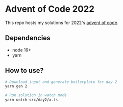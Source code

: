 # Advent of Code 2022

This repo hosts my solutions for 2022's [advent of code](https://adventofcode.com/).

## Dependencies

- node 16+
- yarn

## How to use?

```bash
# Download input and generate boilerplate for day 2
yarn gen 2

# Run solution in watch mode
yarn watch src/day2/a.ts
```
